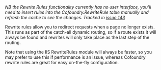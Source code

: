 *NB the Rewrite Rules functionality currently has no user interface, you'll need to insert rules into the Cofoundry.RewriteRule table manually and refresh the cache to see the changes. Tracked in [issue 143](https://github.com/cofoundry-cms/cofoundry/issues/143)*

Rewrite rules allow you to redirect requests when a page no longer exists. This runs as part of the catch-all dynamic routing, so if a route exists it will always be found and rewrites will only take place as the last step of the routing.

Note that using the IIS RewriteRules module will always be faster, so you may prefer to use this if performance is an issue, whereas Cofoundry rewrite rules are great for easy on-the-fly configuration.